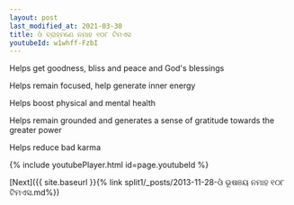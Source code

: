 ```yaml
---
layout: post
last_modified_at: 2021-03-30
title: ଓଁ ବ୍ରାହ୍ମଣେ ନମାହ ୧୦୮ ଟିମଏସ
youtubeId: w1whff-FzbI
---
```

 
 
Helps get goodness, bliss and peace and God's blessings
 
Helps remain focused, help generate inner energy 
 
Helps boost physical and mental health 
 
Helps remain grounded and generates a sense of gratitude towards the greater power 
 
Helps reduce bad karma
 
 
 
 


{% include youtubePlayer.html id=page.youtubeId %}
 
[Next]({{ site.baseurl }}{% link  split1/_posts/2013-11-28-ଓଁ ଭୂଷଞୟ ନମାହ ୧୦୮ ଟିମଏସ.md%})
 
